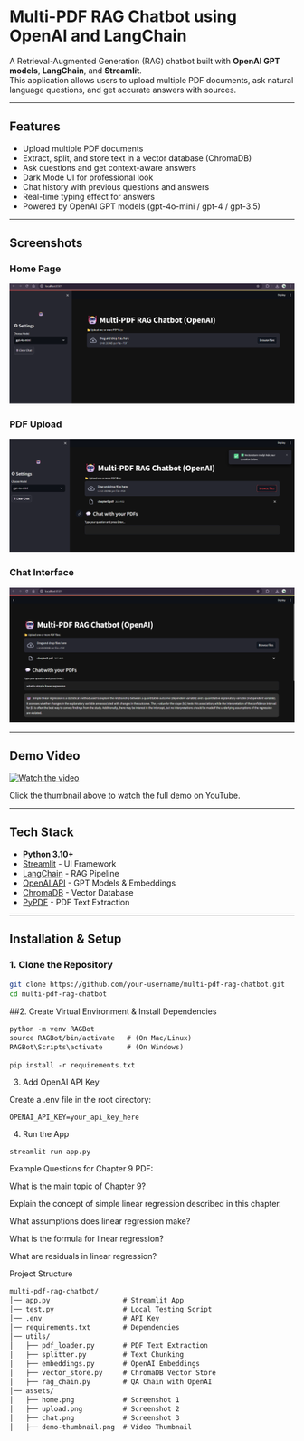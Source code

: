 # Multi-PDF RAG Chatbot using OpenAI and LangChain

A Retrieval-Augmented Generation (RAG) chatbot built with **OpenAI GPT models**, **LangChain**, and **Streamlit**.  
This application allows users to upload multiple PDF documents, ask natural language questions, and get accurate answers with sources.

---

## Features
- Upload multiple PDF documents  
- Extract, split, and store text in a vector database (ChromaDB)  
- Ask questions and get context-aware answers  
- Dark Mode UI for professional look  
- Chat history with previous questions and answers  
- Real-time typing effect for answers  
- Powered by OpenAI GPT models (gpt-4o-mini / gpt-4 / gpt-3.5)

---

## Screenshots

### Home Page
![Home](assets/home.png)

### PDF Upload
![Upload](assets/upload.png)

### Chat Interface
![Chat](assets/chat.png)

---

## Demo Video

[![Watch the video](assets/demo-thumbnail.png)](https://www.youtube.com/watch?v=YOUR_VIDEO_ID)

Click the thumbnail above to watch the full demo on YouTube.

---

## Tech Stack
- **Python 3.10+**
- [Streamlit](https://streamlit.io/) - UI Framework
- [LangChain](https://www.langchain.com/) - RAG Pipeline
- [OpenAI API](https://platform.openai.com/) - GPT Models & Embeddings
- [ChromaDB](https://www.trychroma.com/) - Vector Database
- [PyPDF](https://pypi.org/project/pypdf/) - PDF Text Extraction

---

## Installation & Setup

### 1. Clone the Repository
```bash
git clone https://github.com/your-username/multi-pdf-rag-chatbot.git
cd multi-pdf-rag-chatbot
```
##2. Create Virtual Environment & Install Dependencies
```
python -m venv RAGBot
source RAGBot/bin/activate   # (On Mac/Linux)
RAGBot\Scripts\activate      # (On Windows)

pip install -r requirements.txt
```
3. Add OpenAI API Key

Create a .env file in the root directory:
```
OPENAI_API_KEY=your_api_key_here
```
4. Run the App
```
streamlit run app.py
```
Example Questions for Chapter 9 PDF:

What is the main topic of Chapter 9?

Explain the concept of simple linear regression described in this chapter.

What assumptions does linear regression make?

What is the formula for linear regression?

What are residuals in linear regression?

Project Structure
```
multi-pdf-rag-chatbot/
│── app.py                  # Streamlit App
│── test.py                 # Local Testing Script
│── .env                    # API Key
│── requirements.txt        # Dependencies
│── utils/
│   ├── pdf_loader.py       # PDF Text Extraction
│   ├── splitter.py         # Text Chunking
│   ├── embeddings.py       # OpenAI Embeddings
│   ├── vector_store.py     # ChromaDB Vector Store
│   ├── rag_chain.py        # QA Chain with OpenAI
│── assets/
│   ├── home.png            # Screenshot 1
│   ├── upload.png          # Screenshot 2
│   ├── chat.png            # Screenshot 3
│   ├── demo-thumbnail.png  # Video Thumbnail

